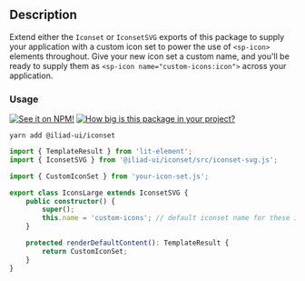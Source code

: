 ## Description

Extend either the `Iconset` or `IconsetSVG` exports of this package to supply your application with a custom icon set to power the use of `<sp-icon>` elements throughout. Give your new icon set a custom name, and you'll be ready to supply them as `<sp-icon name="custom-icons:icon">` across your application.

### Usage

[![See it on NPM!](https://img.shields.io/npm/v/@iliad-ui/iconset?style=for-the-badge)](https://www.npmjs.com/package/@iliad-ui/iconset)
[![How big is this package in your project?](https://img.shields.io/bundlephobia/minzip/@iliad-ui/iconset?style=for-the-badge)](https://bundlephobia.com/result?p=@iliad-ui/iconset)

```
yarn add @iliad-ui/iconset
```

```ts
import { TemplateResult } from 'lit-element';
import { IconsetSVG } from '@iliad-ui/iconset/src/iconset-svg.js';

import { CustomIconSet } from 'your-icon-set.js';

export class IconsLarge extends IconsetSVG {
    public constructor() {
        super();
        this.name = 'custom-icons'; // default iconset name for these icons
    }

    protected renderDefaultContent(): TemplateResult {
        return CustomIconSet;
    }
}
```
